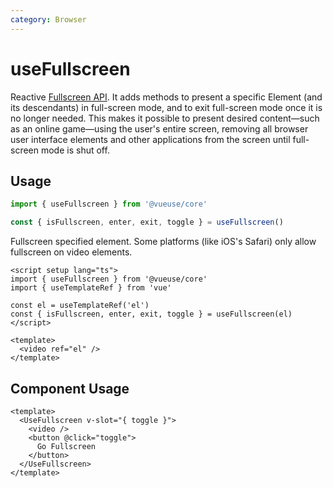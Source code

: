 ```yaml
---
category: Browser
---
```


# useFullscreen

Reactive [Fullscreen API](https://developer.mozilla.org/en-US/docs/Web/API/Fullscreen_API). It adds methods to present a specific Element (and its descendants) in full-screen mode, and to exit full-screen mode once it is no longer needed. This makes it possible to present desired content—such as an online game—using the user's entire screen, removing all browser user interface elements and other applications from the screen until full-screen mode is shut off.

## Usage

```ts
import { useFullscreen } from '@vueuse/core'

const { isFullscreen, enter, exit, toggle } = useFullscreen()
```

Fullscreen specified element. Some platforms (like iOS's Safari) only allow fullscreen on video elements.

```vue
<script setup lang="ts">
import { useFullscreen } from '@vueuse/core'
import { useTemplateRef } from 'vue'

const el = useTemplateRef('el')
const { isFullscreen, enter, exit, toggle } = useFullscreen(el)
</script>

<template>
  <video ref="el" />
</template>
```

## Component Usage

```vue
<template>
  <UseFullscreen v-slot="{ toggle }">
    <video />
    <button @click="toggle">
      Go Fullscreen
    </button>
  </UseFullscreen>
</template>
```
